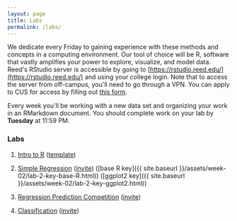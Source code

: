 ```yaml
---
layout: page
title: Labs
permalink: /labs/
---
```


We dedicate every Friday to gaining experience with these methods and
concepts in a computing environment. Our tool of choice will be R, software that
vastly amplifies your power to explore, visualize, and model data. Reed's RStudio
server is accessible by going to [https://rstudio.reed.edu/](https://rstudio.reed.edu/) 
and using your college login. Note that to access the server from off-campus,
you'll need to go through a VPN. You can apply to CUS for access by filling out
[this form](https://docs.google.com/a/reed.edu/forms/d/1oMG4c732c2CAPXr9oGni45lz3-UyDKIfKPMaXKXH6pU/viewform).

Every week you'll be working with a new data set and organizing your work in an
RMarkdown document. You should complete work on your lab by **Tuesday** at 11:59 PM.

### Labs

1. <a href = "{{ site.baseurl }}/assets/week-01/lab/lab-1.html" target = "_blank">Intro to R</a> (<a href = "{{ site.baseurl }}/assets/week-01/lab/lab-1-template.Rmd" target = "_blank">template</a>)

2. <a href = "{{ site.baseurl }}/assets/week-02/lab-2.html" target = "_blank">Simple Regression</a> ([invite](https://classroom.github.com/assignment-invitations/eeccb61f614dec6e1d7309c423d14224)) ([base R key]({{ site.baseurl }}/assets/week-02/lab-2-key-base-R.html)) ([ggplot2 key]({{ site.baseurl }}/assets/week-02/lab-2-key-ggplot2.html))

3. <a href = "{{ site.baseurl }}/assets/week-03/lab-3.html" target = "_blank">Regression Prediction Competition</a> ([invite](https://classroom.github.com/assignment-invitations/231ccf6ff2179babc878234b44cc7be6))

4. <a href = "{{ site.baseurl }}/assets/week-06/lab-4.html" target = "_blank">Classification</a> ([invite](https://classroom.github.com/assignment-invitations/4de6d957bcd81049ec0479e1948fc1c2))

